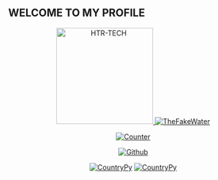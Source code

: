 ## WELCOME TO MY PROFILE
<p align="center"><a href="https://github.com/TheFakeWater"><img src="https://avatars.githubusercontent.com/u/43514781?s=400&u=6dc517df2f007b0d1699ffc341507e6684741551&v=4" height='195' alt="HTR-TECH">
<a href="https://github.com/TheFakeWater"><img title="TheFakeWater" src="https://github-readme-stats.vercel.app/api?username=TheFakeWater&show_icons=true&include_all_commits=true&theme=chartreuse-dark&cache_seconds=3200"></a>
</p>

<p align="center">
<a href="https://github.com/TheFakeWater"><img title="Counter" src="https://komarev.com/ghpvc/?username=TheFakeWater&color=blueviolet&style=flat-square"></a>
</p>

<p align="center">
<a href="https://github.com/TheFakeWater"><img title="Github" src="https://img.shields.io/badge/Github-TheFakeWater-blue?style=for-the-badge&logo=github"></a>
</p>

<p align="center">
<a href="https://github.com/TheFakeWater/CountryPy"><img title="CountryPy" src="https://github-readme-stats.vercel.app/api/pin/?username=TheFakeWater&repo=CountryPy&theme=dark"></a>
<a href="https://github.com/TheFakeWater/VideoToAsciiPlayer"><img title="CountryPy" src="https://github-readme-stats.vercel.app/api/pin/?username=TheFakeWater&repo=VideoToAsciiPlayer&theme=dark"></a>
</p>
